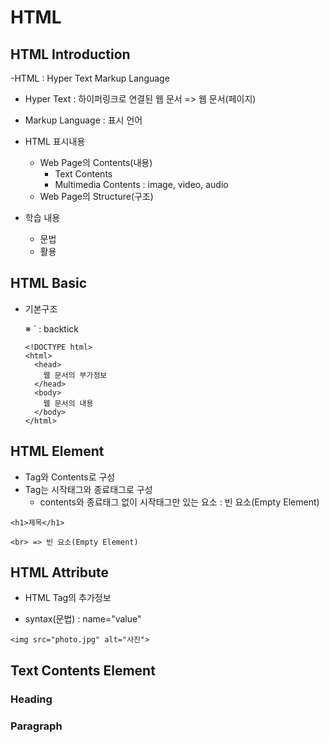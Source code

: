 # HTML

## HTML Introduction

-HTML : Hyper Text Markup Language

- Hyper Text : 하이퍼링크로 연결된 웹 문서 => 웹 문서(페이지)
- Markup Language : 표시 언어

- HTML 표시내용

  - Web Page의 Contents(내용)
    - Text Contents
    - Multimedia Contents : image, video, audio
  - Web Page의 Structure(구조)

- 학습 내용
  - 문법
  - 활용

## HTML Basic

- 기본구조

  ※ ` : backtick

  ```
  <!DOCTYPE html>
  <html>
    <head>
      웹 문서의 부가정보
    </head>
    <body>
      웹 문서의 내용
    </body>
  </html>
  ```

## HTML Element

- Tag와 Contents로 구성
- Tag는 시작태그와 종료태그로 구성
  - contents와 종료태그 없이 시작태그만 있는 요소 : 빈 요소(Empty Element)

```
<h1>제목</h1>

<br> => 빈 요소(Empty Element)
```

## HTML Attribute

- HTML Tag의 추가정보

- syntax(문법) : name="value"

```
<img src="photo.jpg" alt="사진">
```

## Text Contents Element

### Heading

### Paragraph

